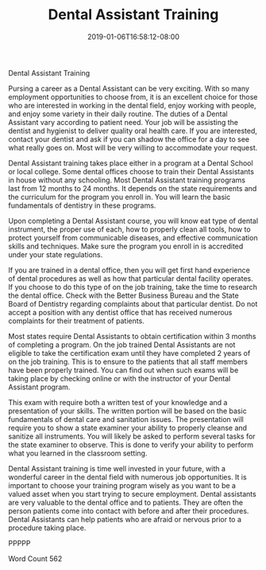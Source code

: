 ﻿---
title: "Dental Assistant Training"
date: 2019-01-06T16:58:12-08:00
description: "Text Tips for Web Success"
featured_image: "/images/Text.jpg"
tags: ["Text"]
---

Dental Assistant Training

Pursing a career as a Dental Assistant can be very exciting. With so many employment opportunities to choose from, it is an excellent choice for those who are interested in working in the dental field, enjoy working with people, and enjoy some variety in their daily routine. The duties of a Dental Assistant vary according to patient need. Your job will be assisting the dentist and hygienist to deliver quality oral health care. If you are interested, contact your dentist and ask if you can shadow the office for a day to see what really goes on. Most will be very willing to accommodate your request. 

Dental Assistant training takes place either in a program at a Dental School or local college. Some dental offices choose to train their Dental Assistants in house without any schooling. Most Dental Assistant training programs last from 12 months to 24 months. It depends on the state requirements and the curriculum for the program you enroll in. You will learn the basic fundamentals of dentistry in these programs.

Upon completing a Dental Assistant course, you will know eat type of dental instrument, the proper use of each, how to properly clean all tools, how to protect yourself from communicable diseases, and effective communication skills and techniques. Make sure the program you enroll in is accredited under your state regulations. 

If you are trained in a dental office, then you will get first hand experience of dental procedures as well as how that particular dental facility operates. If you choose to do this type of on the job training, take the time to research the dental office. Check with the Better Business Bureau and the State Board of Dentistry regarding complaints about that particular dentist. Do not accept a position with any dentist office that has received numerous complaints for their treatment of patients. 

Most states require Dental Assistants to obtain certification within 3 months of completing a program. On the job trained Dental Assistants are not eligible to take the certification exam until they have completed 2 years of on the job training. This is to ensure to the patients that all staff members have been properly trained. You can find out when such exams will be taking place by checking online or with the instructor of your Dental Assistant program. 

This exam with require both a written test of your knowledge and a presentation of your skills. The written portion will be based on the basic fundamentals of dental care and sanitation issues. The presentation will require you to show a state examiner your ability to properly cleanse and sanitize all instruments. You will likely be asked to perform several tasks for the state examiner to observe. This is done to verify your ability to perform what you learned in the classroom setting. 

Dental Assistant training is time well invested in your future, with a wonderful career in the dental field with numerous job opportunities. It is important to choose your training program wisely as you want to be a valued asset when you start trying to secure employment. Dental assistants are very valuable to the dental office and to patients. They are often the person patients come into contact with before and after their procedures. Dental Assistants can help patients who are afraid or nervous prior to a procedure taking place.

PPPPP

Word Count 562







